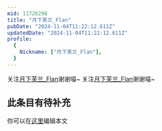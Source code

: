 ```yaml
---
mid: 11726298
title: "月下芙兰_Flan"
pubDate: "2024-11-04T11:22:12.611Z"
updatedDate: "2024-11-04T11:22:12.611Z"
profile:
  {
    Nickname: ["月下芙兰_Flan"],
  }
---
```


关注[月下芙兰_Flan](https://space.bilibili.com/11726298)谢谢喵~ 关注[月下芙兰_Flan](https://space.bilibili.com/11726298)谢谢喵~

## 此条目有待补充
你可以在[这里](https://github.com/Yuhanawa/VTuber.ICU/edit/master/src/content/v/月下芙兰_Flan/index.md)编辑本文
